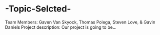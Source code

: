 # -Topic-Selcted-
Team Members: Gaven Van Skyock, Thomas Polega, Steven Love, & Gavin Daniels
Project description:
Our project is going to be...
